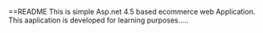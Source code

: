 ==README
This is simple Asp.net 4.5 based ecommerce web Application.
This aaplication is developed for learning purposes.....